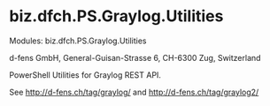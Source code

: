 biz.dfch.PS.Graylog.Utilities
=============================

Modules: biz.dfch.PS.Graylog.Utilities

d-fens GmbH, General-Guisan-Strasse 6, CH-6300 Zug, Switzerland

PowerShell Utilities for Graylog REST API.

See http://d-fens.ch/tag/graylog/ and http://d-fens.ch/tag/graylog2/
